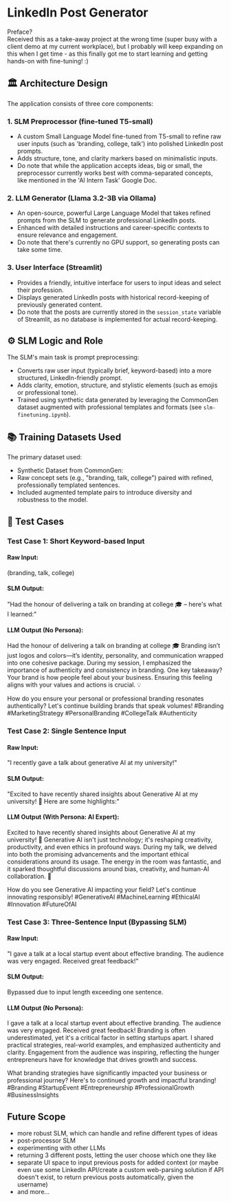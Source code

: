# LinkedIn Post Generator
Preface?<br>
Received this as a take-away project at the wrong time (super busy with a client demo at my current workplace), but I probably will keep expanding on this when I get time - as this finally got me to start learning and getting hands-on with fine-tuning! :)

## 🏛️ Architecture Design

The application consists of three core components:

### 1. SLM Preprocessor (fine-tuned T5-small)

- A custom Small Language Model fine-tuned from T5-small to refine raw user inputs (such as 'branding, college, talk') into polished LinkedIn post prompts.
- Adds structure, tone, and clarity markers based on minimalistic inputs.
- Do note that while the application accepts ideas, big or small, the preprocessor currently works best with comma-separated concepts, like mentioned in the 'AI Intern Task' Google Doc. 

### 2. LLM Generator (Llama 3.2-3B via Ollama)

- An open-source, powerful Large Language Model that takes refined prompts from the SLM to generate professional LinkedIn posts.
- Enhanced with detailed instructions and career-specific contexts to ensure relevance and engagement.
- Do note that there's currently no GPU support, so generating posts can take some time. 

### 3. User Interface (Streamlit)

- Provides a friendly, intuitive interface for users to input ideas and select their profession.
- Displays generated LinkedIn posts with historical record-keeping of previously generated content.
- Do note that the posts are currently stored in the `session_state` variable of Streamlit, as no database is implemented for actual record-keeping.

## ⚙️ SLM Logic and Role

The SLM's main task is prompt preprocessing:

- Converts raw user input (typically brief, keyword-based) into a more structured, LinkedIn-friendly prompt.
- Adds clarity, emotion, structure, and stylistic elements (such as emojis or professional tone).
- Trained using synthetic data generated by leveraging the CommonGen dataset augmented with professional templates and formats (see `slm-finetuning.ipynb`).

## 📚 Training Datasets Used

The primary dataset used:

- Synthetic Dataset from CommonGen:
-   Raw concept sets (e.g., "branding, talk, college") paired with refined, professionally templated sentences.
-   Included augmented template pairs to introduce diversity and robustness to the model.

## 🧪 Test Cases

### Test Case 1: Short Keyword-based Input

#### Raw Input:
(branding, talk, college)

#### SLM Output:
"Had the honour of delivering a talk on branding at college 🎓 – here's what I learned:"

#### LLM Output (No Persona):

Had the honour of delivering a talk on branding at college 🎓
Branding isn’t just logos and colors—it’s identity, personality, and communication wrapped into one cohesive package. During my session, I emphasized the importance of authenticity and consistency in branding.
One key takeaway? Your brand is how people feel about your business. Ensuring this feeling aligns with your values and actions is crucial. 💡

How do you ensure your personal or professional branding resonates authentically?
Let's continue building brands that speak volumes!
#Branding #MarketingStrategy #PersonalBranding #CollegeTalk #Authenticity

### Test Case 2: Single Sentence Input

#### Raw Input:
"I recently gave a talk about generative AI at my university!"

#### SLM Output:
"Excited to have recently shared insights about Generative AI at my university! 🚀 Here are some highlights:"

#### LLM Output (With Persona: AI Expert):

Excited to have recently shared insights about Generative AI at my university! 🚀
Generative AI isn't just technology; it's reshaping creativity, productivity, and even ethics in profound ways. During my talk, we delved into both the promising advancements and the important ethical considerations around its usage.
The energy in the room was fantastic, and it sparked thoughtful discussions around bias, creativity, and human-AI collaboration. 🤖

How do you see Generative AI impacting your field?
Let's continue innovating responsibly!
#GenerativeAI #MachineLearning #EthicalAI #Innovation #FutureOfAI

### Test Case 3: Three-Sentence Input (Bypassing SLM)

#### Raw Input:
"I gave a talk at a local startup event about effective branding. The audience was very engaged. Received great feedback!"

#### SLM Output:
Bypassed due to input length exceeding one sentence.

#### LLM Output (No Persona):
I gave a talk at a local startup event about effective branding. The audience was very engaged. Received great feedback!
Branding is often underestimated, yet it's a critical factor in setting startups apart. I shared practical strategies, real-world examples, and emphasized authenticity and clarity.
Engagement from the audience was inspiring, reflecting the hunger entrepreneurs have for knowledge that drives growth and success.

What branding strategies have significantly impacted your business or professional journey?
Here's to continued growth and impactful branding!
#Branding #StartupEvent #Entrepreneurship #ProfessionalGrowth #BusinessInsights

## Future Scope

- more robust SLM, which can handle and refine different types of ideas
- post-processor SLM
- experimenting with other LLMs
- returning 3 different posts, letting the user choose which one they like
- separate UI space to input previous posts for added context (or maybe even use some LinkedIn API/create a custom web-parsing solution if API doesn't exist, to return previous posts automatically, given the username)
- and more...
